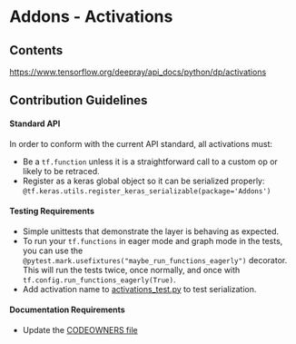 # Addons - Activations

## Contents
https://www.tensorflow.org/deepray/api_docs/python/dp/activations

## Contribution Guidelines
#### Standard API
In order to conform with the current API standard, all activations
must:
 * Be a `tf.function` unless it is a straightforward call to a custom op or likely to be retraced.
 * Register as a keras global object so it can be serialized properly: `@tf.keras.utils.register_keras_serializable(package='Addons')`

#### Testing Requirements
 * Simple unittests that demonstrate the layer is behaving as expected.
 * To run your `tf.functions` in eager mode and graph mode in the tests, 
   you can use the `@pytest.mark.usefixtures("maybe_run_functions_eagerly")` 
   decorator. This will run the tests twice, once normally, and once
   with `tf.config.run_functions_eagerly(True)`.
 * Add activation name to [activations_test.py](https://github.com/tensorflow/deepray/tree/master/deepray/activations/tests/activations_test.py) to test serialization.

#### Documentation Requirements
 * Update the [CODEOWNERS file](https://github.com/deepray-AI/deepray/blob/main/.github/CODEOWNERS)
